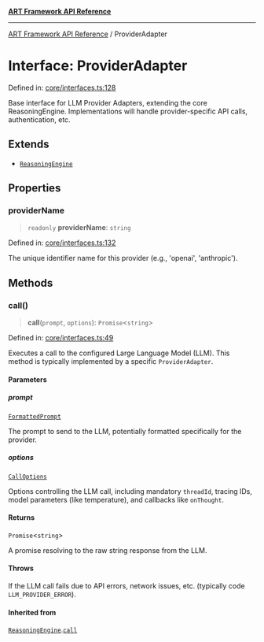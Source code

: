 [**ART Framework API Reference**](../README.md)

***

[ART Framework API Reference](../README.md) / ProviderAdapter

# Interface: ProviderAdapter

Defined in: [core/interfaces.ts:128](https://github.com/hashangit/ART/blob/f4539b852e546bb06f1cc8c56173d3ccfb0ad7fa/src/core/interfaces.ts#L128)

Base interface for LLM Provider Adapters, extending the core ReasoningEngine.
Implementations will handle provider-specific API calls, authentication, etc.

## Extends

- [`ReasoningEngine`](ReasoningEngine.md)

## Properties

### providerName

> `readonly` **providerName**: `string`

Defined in: [core/interfaces.ts:132](https://github.com/hashangit/ART/blob/f4539b852e546bb06f1cc8c56173d3ccfb0ad7fa/src/core/interfaces.ts#L132)

The unique identifier name for this provider (e.g., 'openai', 'anthropic').

## Methods

### call()

> **call**(`prompt`, `options`): `Promise`\<`string`\>

Defined in: [core/interfaces.ts:49](https://github.com/hashangit/ART/blob/f4539b852e546bb06f1cc8c56173d3ccfb0ad7fa/src/core/interfaces.ts#L49)

Executes a call to the configured Large Language Model (LLM).
This method is typically implemented by a specific `ProviderAdapter`.

#### Parameters

##### prompt

[`FormattedPrompt`](../type-aliases/FormattedPrompt.md)

The prompt to send to the LLM, potentially formatted specifically for the provider.

##### options

[`CallOptions`](CallOptions.md)

Options controlling the LLM call, including mandatory `threadId`, tracing IDs, model parameters (like temperature), and callbacks like `onThought`.

#### Returns

`Promise`\<`string`\>

A promise resolving to the raw string response from the LLM.

#### Throws

If the LLM call fails due to API errors, network issues, etc. (typically code `LLM_PROVIDER_ERROR`).

#### Inherited from

[`ReasoningEngine`](ReasoningEngine.md).[`call`](ReasoningEngine.md#call)
